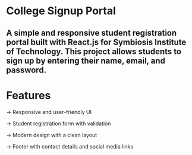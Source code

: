# College Signup Portal
## A simple and responsive student registration portal built with React.js for Symbiosis Institute of Technology. This project allows students to sign up by entering their name, email, and password.


# Features
-> Responsive and user-friendly UI

-> Student registration form with validation

-> Modern design with a clean layout

-> Footer with contact details and social media links
